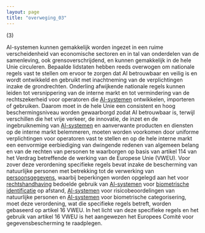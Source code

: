 ```yaml
---
layout: page
title: "overweging_03"
---
```


(3) 

AI-systemen kunnen gemakkelijk worden ingezet in een ruime verscheidenheid van economische sectoren en in tal van onderdelen van de samenleving, ook grensoverschrijdend, en kunnen gemakkelijk in de hele Unie circuleren. Bepaalde lidstaten hebben reeds overwogen om nationale regels vast te stellen om ervoor te zorgen dat AI betrouwbaar en veilig is en wordt ontwikkeld en gebruikt met inachtneming van de verplichtingen inzake de grondrechten. Onderling afwijkende nationale regels kunnen leiden tot versnippering van de interne markt en tot vermindering van de rechtszekerheid voor operatoren die [AI-systemen](a3.md#^ai-systeem) ontwikkelen, importeren of gebruiken. Daarom moet in de hele Unie een consistent en hoog beschermingsniveau worden gewaarborgd zodat AI betrouwbaar is, terwijl verschillen die het vrije verkeer, de innovatie, de inzet en de ingebruikneming van [AI-systemen](a3.md#^ai-systeem) en aanverwante producten en diensten op de interne markt belemmeren, moeten worden voorkomen door uniforme verplichtingen voor operatoren vast te stellen en op de hele interne markt een eenvormige eerbiediging van dwingende redenen van algemeen belang en van de rechten van personen te waarborgen op basis van artikel 114 van het Verdrag betreffende de werking van de Europese Unie (VWEU). Voor zover deze verordening specifieke regels bevat inzake de bescherming van natuurlijke personen met betrekking tot de verwerking van [persoonsgegevens](a3.md#^persg), waarbij beperkingen worden opgelegd aan het voor [rechtshandhaving](a3.md#^rh) bedoelde gebruik van [AI-systemen](a3.md#^ai-systeem) voor [biometrische identificatie](a3.md#^bioid) op afstand, [AI-systemen](a3.md#^ai-systeem) voor risicobeoordelingen van natuurlijke personen en [AI-systemen](a3.md#^ai-systeem) voor biometrische categorisering, moet deze verordening, wat die specifieke regels betreft, worden gebaseerd op artikel 16 VWEU. In het licht van deze specifieke regels en het gebruik van artikel 16 VWEU is het aangewezen het Europees Comité voor gegevensbescherming te raadplegen.